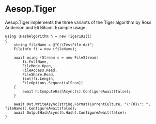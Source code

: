 # Aesop.Tiger
Aesop.Tiger implements the three variants of the Tiger algorithm by Ross Anderson and Eli Biham. Example usage:
```
using (HashAlgorithm h = new Tiger192())
{
    string fileName = @"C:\TestFile.dat";
    FileInfo fi = new (fileName);

    await using (Stream s = new FileStream(
        fi.FullName,
        FileMode.Open,
        FileAccess.Read,
        FileShare.Read,
        (int)fi.Length,
        FileOptions.SequentialScan))
    {
        await h.ComputeHashAsync(s).ConfigureAwait(false);
    }
    
    await Out.WriteAsync(string.Format(CurrentCulture, "\"{0}\": ", fileName)).ConfigureAwait(false);
    await OutputHashAsync(h.Hash).ConfigureAwait(false);
}
```   
